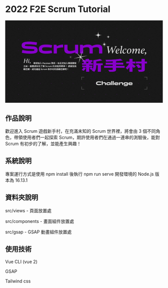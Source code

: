 # 2022 F2E Scrum Tutorial

![封面圖](https://github.com/bigdmike/2022_f2e_week3/blob/main/public/img/cover.png)

## 作品說明

歡迎進入 Scrum 遊戲新手村，在充滿未知的 Scrum 世界裡，將會由 3 個不同角色，帶領使用者們一起探索 Scrum，期許使用者們在通過一連串的測驗後，能對 Scrum 有初步的了解，並能產生興趣！

## 系統說明

專案運行方式是使用 npm install 後執行 npm run serve 開發環境的 Node.js 版本為 16.13.1

## 資料夾說明

src/views - 頁面放置處

src/components - 畫面組件放置處

src/gsap - GSAP 動畫組件放置處

## 使用技術

Vue CLI (vue 2)

GSAP

Tailwind css
